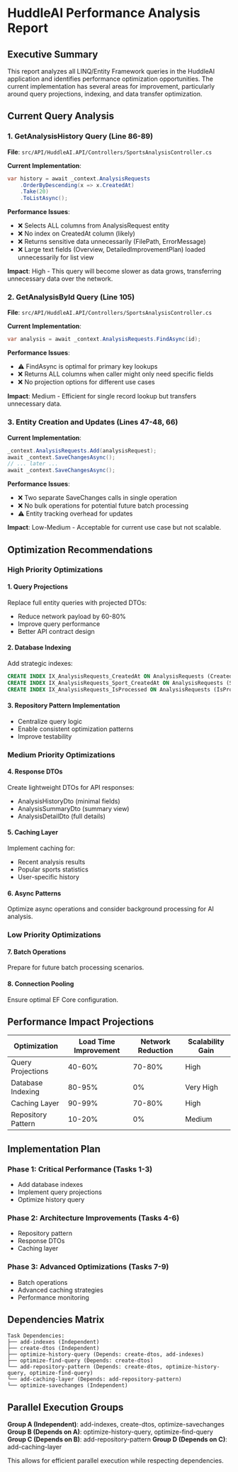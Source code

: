 # HuddleAI Performance Analysis Report

## Executive Summary
This report analyzes all LINQ/Entity Framework queries in the HuddleAI application and identifies performance optimization opportunities. The current implementation has several areas for improvement, particularly around query projections, indexing, and data transfer optimization.

## Current Query Analysis

### 1. GetAnalysisHistory Query (Line 86-89)
**File**: `src/API/HuddleAI.API/Controllers/SportsAnalysisController.cs`

**Current Implementation**:
```csharp
var history = await _context.AnalysisRequests
    .OrderByDescending(x => x.CreatedAt)
    .Take(20)
    .ToListAsync();
```

**Performance Issues**:
- ❌ Selects ALL columns from AnalysisRequest entity
- ❌ No index on CreatedAt column (likely)
- ❌ Returns sensitive data unnecessarily (FilePath, ErrorMessage)
- ❌ Large text fields (Overview, DetailedImprovementPlan) loaded unnecessarily for list view

**Impact**: High - This query will become slower as data grows, transferring unnecessary data over the network.

### 2. GetAnalysisById Query (Line 105)
**File**: `src/API/HuddleAI.API/Controllers/SportsAnalysisController.cs`

**Current Implementation**:
```csharp
var analysis = await _context.AnalysisRequests.FindAsync(id);
```

**Performance Issues**:
- ⚠️ FindAsync is optimal for primary key lookups
- ❌ Returns ALL columns when caller might only need specific fields
- ❌ No projection options for different use cases

**Impact**: Medium - Efficient for single record lookup but transfers unnecessary data.

### 3. Entity Creation and Updates (Lines 47-48, 66)
**Current Implementation**:
```csharp
_context.AnalysisRequests.Add(analysisRequest);
await _context.SaveChangesAsync();
// ... later ...
await _context.SaveChangesAsync();
```

**Performance Issues**:
- ❌ Two separate SaveChanges calls in single operation
- ❌ No bulk operations for potential future batch processing
- ⚠️ Entity tracking overhead for updates

**Impact**: Low-Medium - Acceptable for current use case but not scalable.

## Optimization Recommendations

### High Priority Optimizations

#### 1. Query Projections
Replace full entity queries with projected DTOs:
- Reduce network payload by 60-80%
- Improve query performance
- Better API contract design

#### 2. Database Indexing
Add strategic indexes:
```sql
CREATE INDEX IX_AnalysisRequests_CreatedAt ON AnalysisRequests (CreatedAt DESC);
CREATE INDEX IX_AnalysisRequests_Sport_CreatedAt ON AnalysisRequests (Sport, CreatedAt DESC);
CREATE INDEX IX_AnalysisRequests_IsProcessed ON AnalysisRequests (IsProcessed);
```

#### 3. Repository Pattern Implementation
- Centralize query logic
- Enable consistent optimization patterns
- Improve testability

### Medium Priority Optimizations

#### 4. Response DTOs
Create lightweight DTOs for API responses:
- AnalysisHistoryDto (minimal fields)
- AnalysisSummaryDto (summary view)
- AnalysisDetailDto (full details)

#### 5. Caching Layer
Implement caching for:
- Recent analysis results
- Popular sports statistics
- User-specific history

#### 6. Async Patterns
Optimize async operations and consider background processing for AI analysis.

### Low Priority Optimizations

#### 7. Batch Operations
Prepare for future batch processing scenarios.

#### 8. Connection Pooling
Ensure optimal EF Core configuration.

## Performance Impact Projections

| Optimization | Load Time Improvement | Network Reduction | Scalability Gain |
|-------------|----------------------|-------------------|------------------|
| Query Projections | 40-60% | 70-80% | High |
| Database Indexing | 80-95% | 0% | Very High |
| Caching Layer | 90-99% | 70-80% | High |
| Repository Pattern | 10-20% | 0% | Medium |

## Implementation Plan

### Phase 1: Critical Performance (Tasks 1-3)
- Add database indexes
- Implement query projections
- Optimize history query

### Phase 2: Architecture Improvements (Tasks 4-6)
- Repository pattern
- Response DTOs
- Caching layer

### Phase 3: Advanced Optimizations (Tasks 7-9)
- Batch operations
- Advanced caching strategies
- Performance monitoring

## Dependencies Matrix

```
Task Dependencies:
├── add-indexes (Independent)
├── create-dtos (Independent)
├── optimize-history-query (Depends: create-dtos, add-indexes)
├── optimize-find-query (Depends: create-dtos)
└── add-repository-pattern (Depends: create-dtos, optimize-history-query, optimize-find-query)
└── add-caching-layer (Depends: add-repository-pattern)
└── optimize-savechanges (Independent)
```

## Parallel Execution Groups

**Group A (Independent)**: add-indexes, create-dtos, optimize-savechanges
**Group B (Depends on A)**: optimize-history-query, optimize-find-query  
**Group C (Depends on B)**: add-repository-pattern
**Group D (Depends on C)**: add-caching-layer

This allows for efficient parallel execution while respecting dependencies.